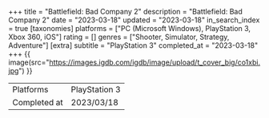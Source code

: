 +++
title = "Battlefield: Bad Company 2"
description = "Battlefield: Bad Company 2"
date = "2023-03-18"
updated = "2023-03-18"
in_search_index = true
[taxonomies]
platforms = ["PC (Microsoft Windows), PlayStation 3, Xbox 360, iOS"]
rating = []
genres = ["Shooter, Simulator, Strategy, Adventure"]
[extra]
subtitle = "PlayStation 3"
completed_at = "2023-03-18"
+++
{{ image(src="https://images.igdb.com/igdb/image/upload/t_cover_big/co1xbi.jpg") }}

|              |            |
| ------------ | ---------- |
| Platforms    | PlayStation 3 |
| Completed at | 2023/03/18 |

